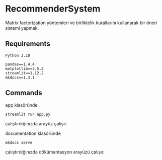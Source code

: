 # RecommenderSystem
Matrix factorization yöntemleri ve birliktelik kurallarını kullanarak bir öneri sistemi yapmak.

Requirements
---
```
Python 3.10

pandas==1.4.4
matplotlib==3.5.3
streamlit==1.12.2
mkdocs==1.3.1

```

Commands
---

app klasöründe

```
streamlit run app.py
```

çalıştırdığınızda arayüz çalışır.

documentation klasöründe

```
mkdocs serve
```

çalıştırdığınızda dökümantasyon arayüzü çalışır.